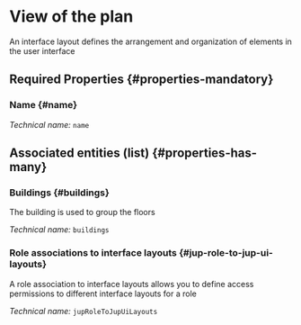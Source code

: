 # View of the plan
<!--- THIS FILE IS GENERATED PLEASE DO NOT EDIT IT DIRECTLY --->

An interface layout defines the arrangement and organization of elements in the user interface

<OH code="jupUiLayout"/>




## Required Properties {#properties-mandatory}
    
### Name {#name}



*Technical name:* ```name```
<PH code="jupUiLayout:name"/>

    





## Associated entities (list) {#properties-has-many}

### Buildings {#buildings}

The building is used to group the floors

*Technical name:* ```buildings```
<PH code="jupUiLayout:buildings"/>

### Role associations to interface layouts {#jup-role-to-jup-ui-layouts}

A role association to interface layouts allows you to define access permissions to different interface layouts for a role

*Technical name:* ```jupRoleToJupUiLayouts```
<PH code="jupUiLayout:jupRoleToJupUiLayouts"/>




